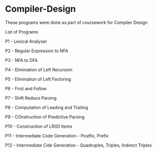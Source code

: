 # Compiler-Design
These programs were done as part of coursework for Compiler Design

List of Programs<br />

P1 - Lexical Analyser <br />

P2 - Regular Expression to NFA <br />

P3 - NFA to DFA <br />

P4 - Elimination of Left Recursion <br />

P5 - Elimination of Left Factoring <br />

P6 - First and Follow <br />

P7 - Shift Reduce Parsing <br />

P8 - Computation of Leading and Trailing <br />

P9 - COnstruction of Predictive Parsing <br />

P10 - Construction of LR(0) Items <br />

P11 - Intermediate Code Generation - Postfix, Prefix <br />

P12 - Intermediate Cide Generation - Quadruples, Triples, Indirect Triples
